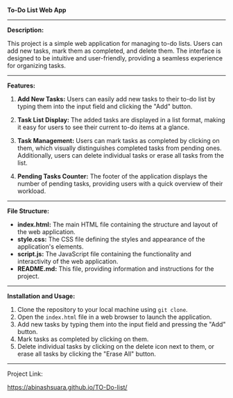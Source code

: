 **To-Do List Web App**

---

**Description:**

This project is a simple web application for managing to-do lists. Users can add new tasks, mark them as completed, and delete them. The interface is designed to be intuitive and user-friendly, providing a seamless experience for organizing tasks.

---

**Features:**

1. **Add New Tasks:** Users can easily add new tasks to their to-do list by typing them into the input field and clicking the "Add" button.

2. **Task List Display:** The added tasks are displayed in a list format, making it easy for users to see their current to-do items at a glance.

3. **Task Management:** Users can mark tasks as completed by clicking on them, which visually distinguishes completed tasks from pending ones. Additionally, users can delete individual tasks or erase all tasks from the list.

4. **Pending Tasks Counter:** The footer of the application displays the number of pending tasks, providing users with a quick overview of their workload.

---

**File Structure:**

- **index.html:** The main HTML file containing the structure and layout of the web application.
- **style.css:** The CSS file defining the styles and appearance of the application's elements.
- **script.js:** The JavaScript file containing the functionality and interactivity of the web application.
- **README.md:** This file, providing information and instructions for the project.

---

**Installation and Usage:**

1. Clone the repository to your local machine using `git clone`.
2. Open the `index.html` file in a web browser to launch the application.
3. Add new tasks by typing them into the input field and pressing the "Add" button.
4. Mark tasks as completed by clicking on them.
5. Delete individual tasks by clicking on the delete icon next to them, or erase all tasks by clicking the "Erase All" button.

---

Project Link:

 https://abinashsuara.github.io/TO-Do-list/
